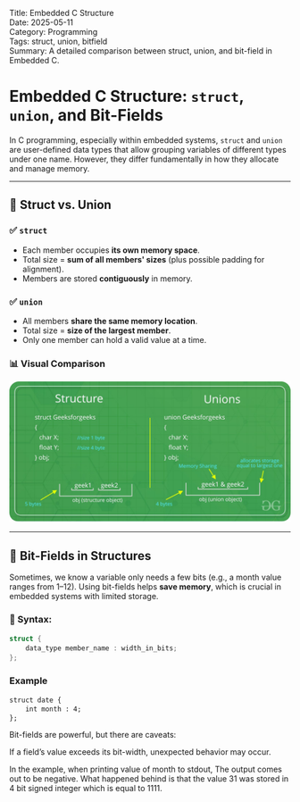 Title: Embedded C Structure  
Date: 2025-05-11  
Category: Programming  
Tags: struct, union, bitfield  
Summary: A detailed comparison between struct, union, and bit-field in Embedded C.

# Embedded C Structure: `struct`, `union`, and Bit-Fields

In C programming, especially within embedded systems, `struct` and `union` are user-defined data types that allow grouping variables of different types under one name. However, they differ fundamentally in how they allocate and manage memory.

---

## 🔹 Struct vs. Union

### ✅ `struct`

- Each member occupies **its own memory space**.
- Total size = **sum of all members' sizes** (plus possible padding for alignment).
- Members are stored **contiguously** in memory.

### ✅ `union`

- All members **share the same memory location**.
- Total size = **size of the largest member**.
- Only one member can hold a valid value at a time.

### 📊 Visual Comparison

![Struct vs Union](../images/programming/Struct_vs_Union.jpg)

---

## 🔸 Bit-Fields in Structures

Sometimes, we know a variable only needs a few bits (e.g., a month value ranges from 1–12). Using bit-fields helps **save memory**, which is crucial in embedded systems with limited storage.

### 📌 Syntax:

```c
struct {
    data_type member_name : width_in_bits;
};
```

### Example
```
struct date {
    int month : 4;
};
```
Bit-fields are powerful, but there are caveats:

If a field’s value exceeds its bit-width, unexpected behavior may 
occur.

In the example, when printing value of month to stdout, The output comes out to be negative. What happened behind is that the value 31 was stored in 4 bit signed integer which is equal to 1111.

